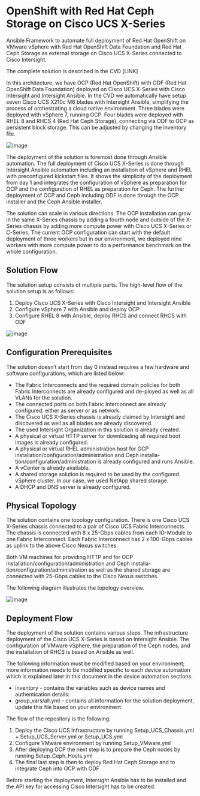 # OpenShift with Red Hat Ceph Storage on Cisco UCS X-Series
Ansible Framework to automate full deployment of Red Hat OpenShift on VMware vSphere with Red Hat OpenShift Data Foundation and Red Hat Ceph Storage as external storage on Cisco UCS X-Series connected to Cisco Intersight.

The complete solution is described in the CVD [LINK]

In this architecture, we have OCP (Red Hat OpenShift) with ODF (Red Hat OpenShift Data Foundation) deployed on Cisco UCS X-Series with Cisco Intersight and Intersight Ansible. In the CVD we automatically have setup seven Cisco UCS X210c M6 blades with Intersight Ansible, simplifying the process of orchestrating a cloud native environment. Three blades were deployed with vSphere 7, running OCP. Four blades were deployed with RHEL 8 and RHCS 4 (Red Hat Ceph Storage), connecting via ODF to OCP as persistent block storage. This can be adjusted by changing the inventory file.

![image](https://github.com/ucs-compute-solutions/UCSX_IMM_OCP_ODF/files/pictures/solution_overview.png)

The deployment of the solution is foremost done through Ansible automation. The full deployment of Cisco UCS X-Series is done through Intersight Ansible automation including an installation of vSphere and RHEL with preconfigured kickstart files. It shows the simplicity of the deployment from day 1 and integrates the configuration of vSphere as preparation for OCP and the configuration of RHEL as preparation for Ceph. The further deployment of OCP and Ceph including ODF is done through the OCP installer and the Ceph Ansible installer.

The solution can scale in various directions. The OCP installation can grow in the same X-Series chassis by adding a fourth node and outside of the X-Series chassis by adding more compute power with Cisco UCS X-Series or C-Series. The current OCP configuration can start with the default deployment of three workers but in our environment, we deployed nine workers with more compute power to do a performance benchmark on the whole configuration.

## Solution Flow
The solution setup consists of multiple parts. The high-level flow of the solution setup is as follows:
1.	Deploy Cisco UCS X-Series with Cisco Intersight and Intersight Ansible
2.	Configure vSphere 7 with Ansible and deploy OCP
3.	Configure RHEL 8 with Ansible, deploy RHCS and connect RHCS with ODF

![image](https://github.com/ucs-compute-solutions/UCSX_IMM_OCP_ODF/blob/pictures/solution_flow.png)

## Configuration Prerequisites
The solution doesn’t start from day 0 instead requires a few hardware and software configurations, which are listed below:
- The Fabric Interconnects and the required domain policies for both Fabric Interconnects are already configured and de-ployed as well as all VLANs for the solution.
- The connected ports on both Fabric Interconnect are already configured, either as server or as network.
- The Cisco UCS X-Series chassis is already claimed by Intersight and discovered as well as all blades are already discovered.
- The used Intersight Organization in this solution is already created.
- A physical or virtual HTTP server for downloading all required boot images is already configured.
- A physical or virtual RHEL administration host for OCP installation/configuration/administration and Ceph installa-tion/configuration/administration is already configured and runs Ansible.
- A vCenter is already available.
- A shared storage solution is required to be used by the configured vSphere cluster. In our case, we used NetApp shared storage.
- A DHCP and DNS server is already configured.

## Physical Topology
The solution contains one topology configuration. There is one Cisco UCS X-Series chassis connected to a pair of Cisco UCS Fabric Interconnects. The chassis is connected with 8 x 25-Gbps cables from each IO-Module to one Fabric Interconnect. Each Fabric Interconnect has 2 x 100-Gbps cables as uplink to the above Cisco Nexus switches.

Both VM machines for providing HTTP and for OCP installation/configuration/administration and Ceph installa-tion/configuration/administration as well as the shared storage are connected with 25-Gbps cables to the Cisco Nexus switches.

The following diagram illustrates the topology overview.

![image](https://github.com/ucs-compute-solutions/UCSX_IMM_OCP_ODF/blob/pictures/topology.png)

## Deployment Flow
The deployment of the solution contains various steps. The infrastructure deployment of the Cisco UCS X-Series is based on Intersight Ansible. The configuration of VMware vSphere, the preparation of the Ceph nodes, and the installation of RHCS is based on Ansible as well.

The following information must be modified based on your environment; more information needs to be modified specific to each device automation which is explained later in this document in the device automation sections.
- inventory - contains the variables such as device names and authentication details:
- group_vars/all.yml – contains all information for the solution deployment, update this file based on your environment

The flow of the repository is the following:
1. Deploy the Cisco UCS Infrastructure by running    Setup_UCS_Chassis.yml + Setup_UCS_Server.yml or Setup_UCS.yml
2.	Configure VMware environment by running Setup_VMware.yml
3.	After deploying OCP the next step is to prepare the Ceph nodes by running	Setup_Ceph_Hosts.yml
4.	The final last step is then to deploy Red Hat Ceph Storage and to integrate Ceph into OCP with ODF

Before starting the deployment, Intersight Ansible has to be installed and the API key for accessing Cisco Intersight has to be created.
